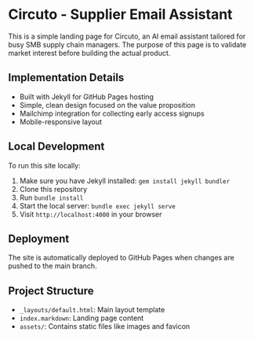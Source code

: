 # Circuto - Supplier Email Assistant

This is a simple landing page for Circuto, an AI email assistant tailored for busy SMB supply chain managers. The purpose of this page is to validate market interest before building the actual product.

## Implementation Details

- Built with Jekyll for GitHub Pages hosting
- Simple, clean design focused on the value proposition
- Mailchimp integration for collecting early access signups
- Mobile-responsive layout

## Local Development

To run this site locally:

1. Make sure you have Jekyll installed: `gem install jekyll bundler`
2. Clone this repository
3. Run `bundle install`
4. Start the local server: `bundle exec jekyll serve`
5. Visit `http://localhost:4000` in your browser

## Deployment

The site is automatically deployed to GitHub Pages when changes are pushed to the main branch.

## Project Structure

- `_layouts/default.html`: Main layout template
- `index.markdown`: Landing page content
- `assets/`: Contains static files like images and favicon

